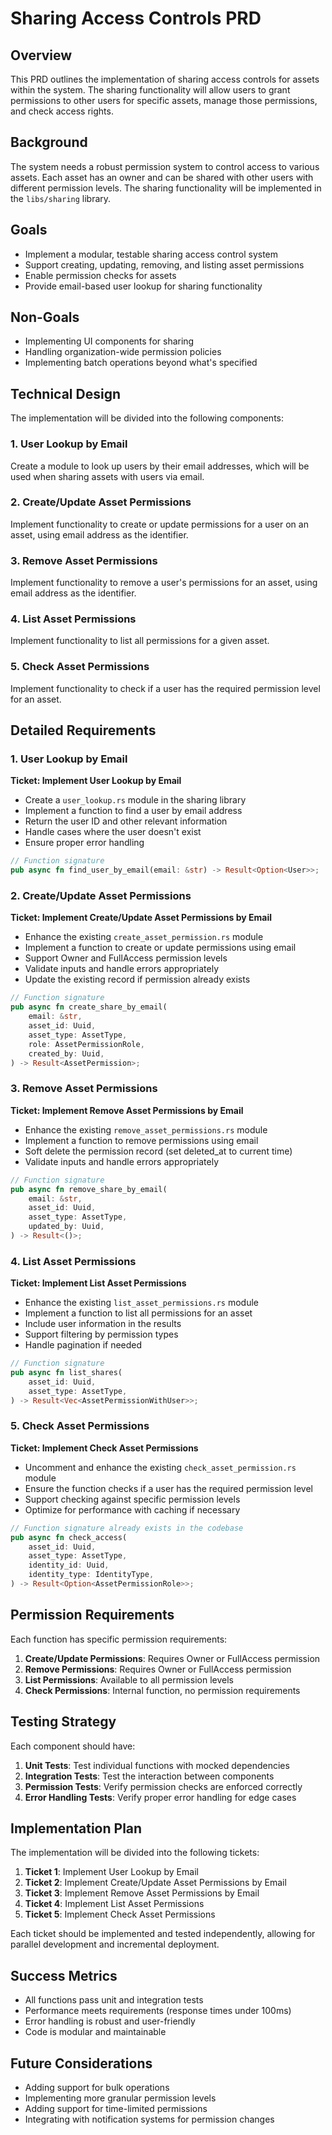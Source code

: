 # Sharing Access Controls PRD

## Overview
This PRD outlines the implementation of sharing access controls for assets within the system. The sharing functionality will allow users to grant permissions to other users for specific assets, manage those permissions, and check access rights.

## Background
The system needs a robust permission system to control access to various assets. Each asset has an owner and can be shared with other users with different permission levels. The sharing functionality will be implemented in the `libs/sharing` library.

## Goals
- Implement a modular, testable sharing access control system
- Support creating, updating, removing, and listing asset permissions
- Enable permission checks for assets
- Provide email-based user lookup for sharing functionality

## Non-Goals
- Implementing UI components for sharing
- Handling organization-wide permission policies
- Implementing batch operations beyond what's specified

## Technical Design

The implementation will be divided into the following components:

### 1. User Lookup by Email

Create a module to look up users by their email addresses, which will be used when sharing assets with users via email.

### 2. Create/Update Asset Permissions

Implement functionality to create or update permissions for a user on an asset, using email address as the identifier.

### 3. Remove Asset Permissions

Implement functionality to remove a user's permissions for an asset, using email address as the identifier.

### 4. List Asset Permissions

Implement functionality to list all permissions for a given asset.

### 5. Check Asset Permissions

Implement functionality to check if a user has the required permission level for an asset.

## Detailed Requirements

### 1. User Lookup by Email

**Ticket: Implement User Lookup by Email**

- Create a `user_lookup.rs` module in the sharing library
- Implement a function to find a user by email address
- Return the user ID and other relevant information
- Handle cases where the user doesn't exist
- Ensure proper error handling

```rust
// Function signature
pub async fn find_user_by_email(email: &str) -> Result<Option<User>>;
```

### 2. Create/Update Asset Permissions

**Ticket: Implement Create/Update Asset Permissions by Email**

- Enhance the existing `create_asset_permission.rs` module
- Implement a function to create or update permissions using email
- Support Owner and FullAccess permission levels
- Validate inputs and handle errors appropriately
- Update the existing record if permission already exists

```rust
// Function signature
pub async fn create_share_by_email(
    email: &str,
    asset_id: Uuid,
    asset_type: AssetType,
    role: AssetPermissionRole,
    created_by: Uuid,
) -> Result<AssetPermission>;
```

### 3. Remove Asset Permissions

**Ticket: Implement Remove Asset Permissions by Email**

- Enhance the existing `remove_asset_permissions.rs` module
- Implement a function to remove permissions using email
- Soft delete the permission record (set deleted_at to current time)
- Validate inputs and handle errors appropriately

```rust
// Function signature
pub async fn remove_share_by_email(
    email: &str,
    asset_id: Uuid,
    asset_type: AssetType,
    updated_by: Uuid,
) -> Result<()>;
```

### 4. List Asset Permissions

**Ticket: Implement List Asset Permissions**

- Enhance the existing `list_asset_permissions.rs` module
- Implement a function to list all permissions for an asset
- Include user information in the results
- Support filtering by permission types
- Handle pagination if needed

```rust
// Function signature
pub async fn list_shares(
    asset_id: Uuid,
    asset_type: AssetType,
) -> Result<Vec<AssetPermissionWithUser>>;
```

### 5. Check Asset Permissions

**Ticket: Implement Check Asset Permissions**

- Uncomment and enhance the existing `check_asset_permission.rs` module
- Ensure the function checks if a user has the required permission level
- Support checking against specific permission levels
- Optimize for performance with caching if necessary

```rust
// Function signature already exists in the codebase
pub async fn check_access(
    asset_id: Uuid,
    asset_type: AssetType,
    identity_id: Uuid,
    identity_type: IdentityType,
) -> Result<Option<AssetPermissionRole>>;
```

## Permission Requirements

Each function has specific permission requirements:

1. **Create/Update Permissions**: Requires Owner or FullAccess permission
2. **Remove Permissions**: Requires Owner or FullAccess permission
3. **List Permissions**: Available to all permission levels
4. **Check Permissions**: Internal function, no permission requirements

## Testing Strategy

Each component should have:

1. **Unit Tests**: Test individual functions with mocked dependencies
2. **Integration Tests**: Test the interaction between components
3. **Permission Tests**: Verify permission checks are enforced correctly
4. **Error Handling Tests**: Verify proper error handling for edge cases

## Implementation Plan

The implementation will be divided into the following tickets:

1. **Ticket 1**: Implement User Lookup by Email
2. **Ticket 2**: Implement Create/Update Asset Permissions by Email
3. **Ticket 3**: Implement Remove Asset Permissions by Email
4. **Ticket 4**: Implement List Asset Permissions
5. **Ticket 5**: Implement Check Asset Permissions

Each ticket should be implemented and tested independently, allowing for parallel development and incremental deployment.

## Success Metrics

- All functions pass unit and integration tests
- Performance meets requirements (response times under 100ms)
- Error handling is robust and user-friendly
- Code is modular and maintainable

## Future Considerations

- Adding support for bulk operations
- Implementing more granular permission levels
- Adding support for time-limited permissions
- Integrating with notification systems for permission changes
